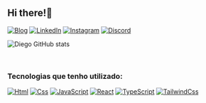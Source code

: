 ## Hi there!👋

[![Blog](https://img.shields.io/badge/website-000000?style=for-the-badge&logo=About.me&logoColor=white)](https://diegoramos.site)
[![LinkedIn](https://img.shields.io/badge/LinkedIn-0077B5?style=for-the-badge&logo=linkedin&logoColor=white)](https://linkedin.com/in/diego-rds/)
[![Instagram](https://img.shields.io/badge/Instagram-E4405F?style=for-the-badge&logo=instagram&logoColor=white)](https://www.instagram.com/_diegoo_66)
[![Discord](https://img.shields.io/badge/Discord-7289DA?style=for-the-badge&logo=discord&logoColor=white)](https://discord.com/channels/@me/667179007615434788)

![Diego GitHub stats](https://github-readme-stats.vercel.app/api?username=diegoramosds&show_icons=true&theme=transparent&locale=pt-br)


<br><h3><strong>Tecnologias que tenho utilizado:</strong></h3>

[![Html](https://img.shields.io/badge/HTML5-E34F26?style=for-the-badge&logo=html5&logoColor=white)]()
[![Css](https://img.shields.io/badge/CSS3-1572B6?style=for-the-badge&logo=css3&logoColor=white)]()
[![JavaScript](https://img.shields.io/badge/JavaScript-F7DF1E?style=for-the-badge&logo=javascript&logoColor=black)]()
[![React](https://img.shields.io/badge/React-20232A?style=for-the-badge&logo=react&logoColor=61DAFB)]()
[![TypeScript](https://img.shields.io/badge/TypeScript-007ACC?style=for-the-badge&logo=typescript&logoColor=white)]()
[![TailwindCss](https://img.shields.io/badge/Tailwind_CSS-38B2AC?style=for-the-badge&logo=tailwind-css&logoColor=white)]()

